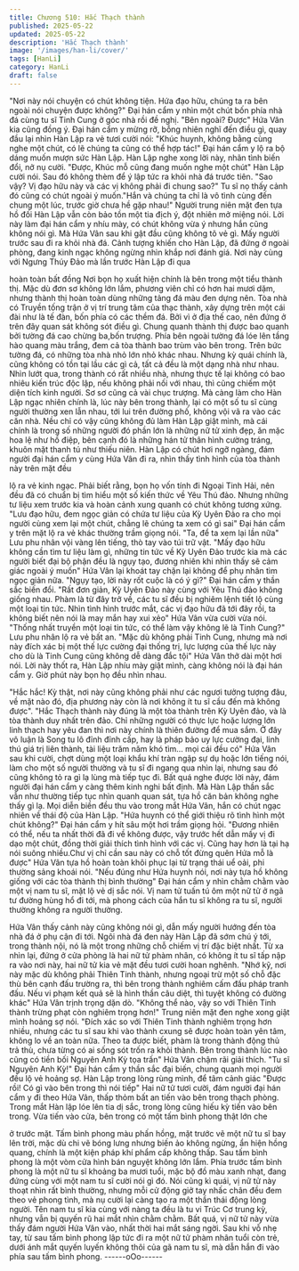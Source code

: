 ```yaml
---
title: Chương 510: Hắc Thạch thành
published: 2025-05-22
updated: 2025-05-22
description: 'Hắc Thạch thành'
image: '/images/han-li/cover/'
tags: [HanLi]
category: HanLi
draft: false
---
```


"Nơi này nói chuyện có chút không tiện. Hứa đạo hữu, chúng ta ra
bên ngoài nói chuyện được không?" Đại hán cẩm y nhìn một chút
bốn phía nhà đá cùng tu sĩ Tinh Cung ở góc nhà rồi đề nghị.
"Bên ngoài? Được" Hứa Vân kia cũng đồng ý.
Đại hán cẩm y mừng rỡ, bỗng nhiên nghĩ đến điều gì, quay đầu
lại nhìn Hàn Lập ra vẻ tươi cười nói:
"Khúc huynh, không bằng cùng nghe một chút, có lẽ chúng ta
cũng có thể hợp tác!" Đại hán cẩm y lộ ra bộ dáng muốn mượn
sức Hàn Lập.
Hàn Lập nghe xong lời này, nhãn tình biến đổi, nở nụ cười.
"Được, Khúc mỗ cũng đang muốn nghe một chút" Hàn Lập cười
nói. Sau đó không thèm để ý lập tức ra khỏi nhà đá trước tiên.
"Sao vậy? Vị đạo hữu này và các vị không phải đi chung sao?" Tu
sĩ nọ thấy cảnh đó cũng có chút ngoài ý muốn."Hắn và chúng ta
chỉ là vô tình cùng đến chung một lúc, trước giờ chưa hề gặp
nhau!" Người trung niên mặt đen tựa hồ đối Hàn Lập vẫn còn bảo
tồn một tia địch ý, đột nhiên mở miệng nói.
Lời này làm đại hán cẩm y nhíu mày, có chút không vừa ý nhưng
hắn cũng không nói gì.
Mà Hứa Vân sau khi gật đầu cũng không tõ vẻ gì.
Mấy người trước sau đi ra khỏi nhà đá.
Cảnh tượng khiến cho Hàn Lập, đã đứng ở ngoài phòng, đang
kinh ngạc không ngừng nhìn khắp nơi đánh giá.
Nơi này cùng với Ngưng Thúy Đảo mà lần trước Hàn Lập đi qua

hoàn toàn bất đồng
Nơi bọn họ xuất hiện chính là bên trong một tiểu thành thị.
Mặc dù đơn sơ không lớn lắm, phương viên chỉ có hơn hai mươi
dặm, nhưng thành thị hoàn toàn dùng những tảng đá màu đen
dựng nên.
Tòa nhà có Truyền tống trận ở vị trí trung tâm của thạc thành, xây
dựng trên một cái đài như là tế đàn, bốn phía có các thềm đá.
Bởi vì ở địa thế cao, nên đứng ở trên đây quan sát không sót điều
gì.
Chung quanh thành thị được bao quanh bởi tường đá cao chừng
ba,bốn trượng. Phía bên ngoài tường đá lóe lên tầng hào quang
màu trắng, đem cả tòa thành bao trùm vào bên trong.
Trên bức tường đá, có những tòa nhà nhỏ lớn nhỏ khác nhau.
Nhưng kỳ quái chính là, cũng không có tồn tại lầu các gì cả, tất cả
đều là một dạng nhà như nhau.
Nhìn lướt qua, trong thành có rất nhiều nhà, nhưng thực tế lại
không có bao nhiêu kiến trúc độc lập, nếu không phải nối với
nhau, thì cũng chiếm một diện tích kinh người.
Sơ sơ cũng cả vài chục trượng.
Mà càng làm cho Hàn Lập ngạc nhiên chính là, lúc này bên trong
thành, lại có một số tu sĩ cùng người thường xen lẫn nhau, tới lui
trên đường phố, không vội vã ra vào các căn nhà.
Nều chỉ có vậy cũng không đủ làm Hàn Lập giật mình, mà cái
chính là trong số những người đó phần lớn là những nữ tử xinh
đẹp, ăn mặc hoa lệ như hồ điệp, bên cạnh đó là những hán tử
thân hình cường tráng, khuôn mặt thanh tú như thiếu niên.
Hàn Lập có chút hơi ngỡ ngàng, đám người đại hán cẩm y cùng
Hứa Vân đi ra, nhìn thấy tình hình của tòa thành này trên mặt đều

lộ ra vẻ kinh ngạc.
Phải biết rằng, bọn họ vốn tính đi Ngoại Tinh Hải, nên đều đã có
chuẩn bị tìm hiểu một số kiến thức về Yêu Thú đảo. Nhưng
những tư liệu xem trước kia và hoàn cảnh xung quanh có chút
không tương xứng. "Lưu đạo hữu, đem ngọc giản có chứa tư liệu
của Kỳ Uyên Đảo ra cho mọi người cùng xem lại một chút, chẳng
lẽ chúng ta xem có gì sai" Đại hán cẩm y trên mặt lộ ra vẻ khác
thường trầm giọng nói.
"Ta, để ta xem lại lần nữa" Lưu phu nhân vội vàng lên tiếng, thò
tay vào túi trữ vật.
"Mấy đạo hữu không cần tìm tư liệu làm gì, những tin tức về Kỳ
Uyên Đảo trước kia mà các người biết đại bộ phận đều là ngụy
tạo, đương nhiên khi nhìn thấy sẽ cảm giác ngoài ý muốn" Hứa
Vân lại khoát tay chặn lại không để phụ nhân tìm ngọc giản nữa.
"Ngụy tạo, lời này rốt cuộc là có ý gì?" Đại hán cẩm y thần sắc
biến đổi.
"Rất đơn giản, Kỳ Uyên Đảo này cùng với Yêu Thú đảo không
giống nhau. Phàm là từ đây trở về, các tu sĩ đều bị nghiêm lệnh
tiết lộ cùng một loại tin tức. Nhìn tình hình trước mắt, các vị đạo
hữu đã tới đây rồi, ta không biết nên nói là may mắn hay xui xẻo"
Hứa Vân vừa cười vừa nói.
"Thống nhất truyền một loại tin tức, có thể làm vậy không lẽ là
Tinh Cung?" Lưu phu nhân lộ ra vẻ bất an.
"Mặc dù không phải Tinh Cung, nhưng mà nơi này đích xác bị một
thế lực cường đại thống trị, lực lượng của thế lực này cho dù là
Tinh Cung cũng không dễ dàng đắc tội" Hứa Vân thở dài một hơi
nói.
Lời này thốt ra, Hàn Lập nhíu mày giật mình, càng không nói là
đại hán cẩm y.
Giờ phút này bọn họ đều nhìn nhau.

"Hắc hắc! Kỳ thật, nơi này cũng không phải như các ngươi tưởng
tượng đâu, về mặt nào đó, địa phương này còn là nơi không ít tu
sĩ cầu đến mà không được".
"Hắc Thạch thành này đúng là một tòa thành trên Kỳ Uyên đảo,
và là tòa thành duy nhất trên đảo. Chỉ những người có thực lực
hoặc lượng lớn linh thạch hay yêu đan thì nơi này chính là thiên
đường để mua sắm. Ở đây vô luận là Song tu lô đỉnh đỉnh cấp,
hay là pháp bảo uy lực cường đại, linh thú giá trị liên thành, tài
liệu trăm năm khó tìm… mọi cái đều có" Hứa Vân sau khi cười,
chợt dùng một loại khẩu khí tràn ngập sự dụ hoặc lớn tiếng nói,
làm cho một số người thường và tu sĩ đi ngang qua nhìn lại,
nhưng sau đó cũng không tỏ ra gì lạ lùng mà tiếp tục đi.
Bất quá nghe được lời này, đám người đại hán cẩm y càng thêm
kinh nghi bất định.
Mà Hàn Lập thần sắc vẫn như thường tiếp tục nhìn quanh quan
sát, tựa hồ căn bản không nghe thấy gì lạ.
Mọi diễn biền đều thu vào trong mắt Hứa Vân, hắn có chút ngạc
nhiên về thái độ của Hàn Lập.
"Hứa huynh có thể giới thiệu rõ tình hình một chút không?" Đại
hán cẩm y hít sâu một hơi trầm giọng hỏi.
"Đương nhiên có thể, nếu ta nhất thời đã đi về không được, vậy
trước hết dẫn mấy vị đi dạo một chút, đồng thời giải thích tình
hình với các vị. Cũng hay hơn là tại hạ nói suông nhiều.Chư vị chỉ
cần sau này có chỗ tốt đừng quên Hứa mỗ là được" Hứa Vân tựa
hồ hoàn toàn khôi phục lại từ trạng thái uể oải, phi thường sảng
khoái nói.
"Nếu đúng như Hứa huynh nói, nơi này tựa hồ không giống với
các tòa thành thị bình thường" Đại hán cẩm y nhìn chằm chằm
vào một vị nam tu sĩ, mặt lộ vẻ dị sắc nói.
Vị nam tử tuấn tú ôm một nữ tử ở ngã tư đường hùng hổ đi tới,
mà phong cách của hắn tu sĩ không ra tu sĩ, người thường không
ra người thường.

Hứa Vân thấy cảnh này cũng không nói gì, dẫn mấy người hướng
đến tòa nhà đá ở phụ cận đi tới.
Ngôi nhà đá đen này Hàn Lập đã sớm chú ý tới, trong thành nội,
nó là một trong những chỗ chiếm vị trí đặc biệt nhất.
Từ xa nhìn lại, đứng ở cửa phòng là hai nữ tử phàm nhân, có
không ít tu sĩ tấp nập ra vào nơi này, hai nữ tử kia vẻ mặt đều
tươi cười hoan nghênh.
"Nhớ kỹ, nơi này mặc dù không phải Thiên Tinh thành, nhưng
ngoại trừ một số chỗ đặc thù bên cạnh đấu trường ra, thì bên
trong thành nghiêm cấm đấu pháp tranh đấu. Nếu vi phạm kết
quả sẽ là hình thần câu diệt, thì tuyệt không có đường khác" Hứa
Vân trịnh trọng dặn dò.
"Không thể nào, vậy so với Thiên Tinh thành trừng phạt còn
nghiêm trọng hơn!" Trung niên mặt đen nghe xong giật mình
hoảng sợ nói.
"Đích xác so với Thiên Tinh thành nghiêm trọng hơn nhiều, nhưng
các tu sĩ sau khi vào thành cxung sẽ được hoàn toàn yên tâm,
không lo về an toàn nữa. Theo ta được biết, phàm là trong thành
động thủ trả thù, chưa từng có ai sống sót trốn ra khỏi thành. Bên
trong thành lúc nào cũng có tiền bối Nguyên Anh Kỳ tọa trấn" Hứa
Vân chậm rãi giải thích.
"Tu sĩ Nguyên Anh Kỳ!" Đại hán cẩm y thần sắc đại biến, chung
quanh mọi người đều lộ vẻ hoảng sợ.
Hàn Lập trong lòng rùng mình, để tâm cảnh giác "Được rồi! Có gì
vào bên trong thì nói tiếp" Hai nữ tử tươi cười, đám người đại hán
cẩm y đi theo Hứa Vân, thấp thỏm bất an tiến vào bên trong thạch
phòng.
Trong mắt Hàn lập lóe lên tia dị sắc, trong lòng cũng hiếu kỳ tiến
vào bên trong.
Vừa tiến vào cửa, bên trong có một tấm bình phong thật lớn che

ở trước mặt.
Tấm bình phong màu phấn hồng, mặt trước vẽ một nữ tu sĩ bay
lên trời, mặc dù chi vẽ bóng lưng nhưng biến ảo không ngừng, ẩn
hiện hồng quang, chính là một kiện pháp khí phẩm cấp không
thấp.
Sau tấm bình phong là một vòm cửa hình bán nguyệt không lớn
lắm.
Phía trước tấm bình phong là một nữ tu sĩ khoảng ba mươi tuổi,
mặc bộ đồ màu xanh nhạt, đang đứng cùng với một nam tu sĩ
cười nói gì đó.
Nói cũng kì quái, vị nữ tử này thoạt nhìn rất bình thường, nhưng
mỗi cử động giở tay nhấc chân đều đem theo vẻ phong tình, mà
nụ cười lại càng tạo ra một thần thái động lòng người.
Tên nam tu sĩ kia cùng với nàng ta đều là tu vi Trúc Cơ trung kỳ,
nhưng vẫn bị quyến rũ hai mắt nhìn chằm chằm.
Bất quá, vị nữ tử này vừa thấy đám người Hứa Vân vào, nhất thời
hai mắt sáng ngời. Sau khi vỗ nhẹ tay, từ sau tấm bình phong lập
tức đi ra một nữ tử phàm nhân tuổi còn trẻ, dưới ánh mắt quyến
luyến không thôi của gã nam tu sĩ, mà dẫn hắn đi vào phía sau
tấm bình phong.
------oOo------
